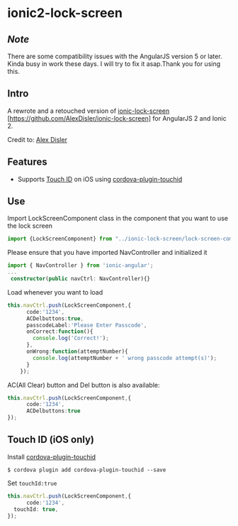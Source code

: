 # ionic2-lock-screen

## ***Note***
There are some compatibility issues with the AngularJS version 5 or later. Kinda busy in work these days. I will try to fix it asap.Thank you for using this.

## Intro

A rewrote and a retouched version of [ionic-lock-screen](https://github.com/AlexDisler/ionic-lock-screen) [https://github.com/AlexDisler/ionic-lock-screen] for AngularJS 2 and Ionic 2. 

Credit to: [Alex Disler](https://github.com/AlexDisler)

## Features

- Supports [Touch ID](#touch-id-ios-only) on iOS using [cordova-plugin-touchid](https://github.com/leecrossley/cordova-plugin-touchid)

## Use

Import LockScreenComponent class in the component that you want to use the lock screen

```ts
import {LockScreenComponent} from "../ionic-lock-screen/lock-screen-component";
```

Please ensure that you have imported NavController and initialized it

```ts
import { NavController } from 'ionic-angular';
...
 constructor(public navCtrl: NavController){}
```

Load whenever you want to load

```ts
this.navCtrl.push(LockScreenComponent,{
      code:'1234',
      ACDelbuttons:true,
      passcodeLabel:'Please Enter Passcode',
      onCorrect:function(){
        console.log('Correct!');
      },
      onWrong:function(attemptNumber){
        console.log(attemptNumber + ' wrong passcode attempt(s)');
      }
    });
```
AC(All Clear) button and Del button is also available:
```ts
this.navCtrl.push(LockScreenComponent,{
      code:'1234',
      ACDelbuttons:true
});
```

## Touch ID (iOS only)

Install [cordova-plugin-touchid](https://github.com/leecrossley/cordova-plugin-touchid)

    $ cordova plugin add cordova-plugin-touchid --save

Set ```touchId:true```

```ts
this.navCtrl.push(LockScreenComponent,{
      code:'1234',
  touchId: true,
});
```
